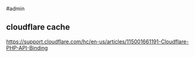 #admin

## cloudflare cache 

https://support.cloudflare.com/hc/en-us/articles/115001661191-Cloudflare-PHP-API-Binding